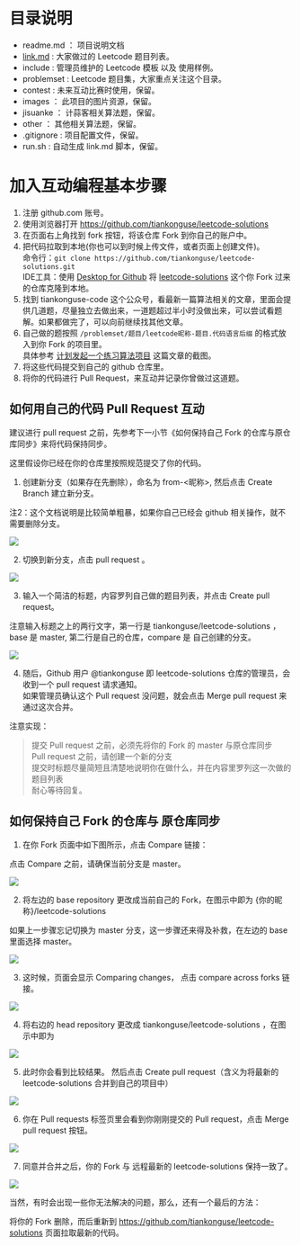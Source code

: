 # 目录说明

* readme.md ： 项目说明文档
* [link.md](link.md) : 大家做过的 Leetcode  题目列表。  
* include : 管理员维护的 Leetcode 模板 以及 使用样例。  
* problemset : Leetcode 题目集，大家重点关注这个目录。   
* contest : 未来互动比赛时使用，保留。  
* images ： 此项目的图片资源，保留。  
* jisuanke ： 计蒜客相关算法题，保留。  
* other ： 其他相关算法题，保留。  
* .gitignore : 项目配置文件，保留。    
* run.sh : 自动生成 link.md 脚本，保留。  




# 加入互动编程基本步骤


1. 注册 github.com 账号。  
2. 使用浏览器打开 https://github.com/tiankonguse/leetcode-solutions  
3. 在页面右上角找到 fork 按钮，将该仓库 Fork 到你自己的账户中。  
4. 把代码拉取到本地(你也可以到时候上传文件，或者页面上创建文件)。  
   命令行：`git clone https://github.com/tiankonguse/leetcode-solutions.git`  
   IDE工具：使用 [Desktop for Github](https://desktop.github.com/) 将 [leetcode-solutions](https://github.com/tiankonguse/leetcode-solutions.git) 这个你 Fork 过来的仓库克隆到本地。  
5. 找到 tiankonguse-code 这个公众号，看最新一篇算法相关的文章，里面会提供几道题，尽量独立去做出来，一道题超过半小时没做出来，可以尝试看题解。如果都做完了，可以向前继续找其他文章。  
6. 自己做的题按照 `/problemset/题目/leetcode昵称-题目.代码语言后缀` 的格式放入到你 Fork 的项目里。  
  具体参考 [计划发起一个练习算法项目](https://mp.weixin.qq.com/s/ThqNvzMQAmOI69j7t4mG8Q) 这篇文章的截图。  
7. 将这些代码提交到自己的 github 仓库里。  
8. 将你的代码进行 Pull Request，来互动并记录你曾做过这道题。  


## 如何用自己的代码 Pull Request 互动  


建议进行 pull request 之前，先参考下一小节《如何保持自己 Fork 的仓库与原仓库同步》来将代码保持同步。  


这里假设你已经在你的仓库里按照规范提交了你的代码。  


1. 创建新分支（如果存在先删除），命名为 from-<昵称>, 然后点击 Create Branch 建立新分支。  

注2：这个文档说明是比较简单粗暴，如果你自己已经会 github 相关操作，就不需要删除分支。  


![](/images/pull-request-create-branch.png)  


2. 切换到新分支，点击 pull request 。  


![](/images/pull-request-click-pull-button.png)  


3. 输入一个简洁的标题，内容罗列自己做的题目列表，并点击 Create pull request。  

注意输入标题之上的两行文字，第一行是 tiankonguse/leetcode-solutions ，base  是 master, 第二行是自己的仓库，compare 是 自己创建的分支。    


![](/images/pull-request-create-again.png)  


4. 随后，Github 用户 @tiankonguse 即 leetcode-solutions 仓库的管理员，会收到一个 pull request 请求通知。  
如果管理员确认这个 Pull request 没问题，就会点击 Merge pull request 来通过这次合并。  


注意实现：


> 提交 Pull request 之前，必须先将你的 Fork 的 master 与原仓库同步  
> Pull request 之前，请创建一个新的分支  
> 提交时标题尽量简短且清楚地说明你在做什么，并在内容里罗列这一次做的题目列表  
> 耐心等待回复。  


## 如何保持自己 Fork 的仓库与 原仓库同步  


1. 在你 Fork 页面中如下图所示，点击 Compare 链接：  


点击 Compare 之前，请确保当前分支是 master。  


![](/images/sync_fork_compare.png)  


2. 将左边的 base repository 更改成当前自己的 Fork，在图示中即为 {你的昵称}/leetcode-solutions  


如果上一步骤忘记切换为 master 分支，这一步骤还来得及补救，在左边的 base 里面选择 master。  


![](/images/sync_fork_choose_base_repository.png)  


3. 这时候，页面会显示 Comparing changes， 点击 compare across forks 链接。  


![](/images/sync-fork-compare-across-forks.png)  


4. 将右边的 head repository 更改成 tiankonguse/leetcode-solutions ，在图示中即为  


![](/images/sync-fork-choose-head-repository.png)  


5. 此时你会看到比较结果。 然后点击 Create pull request（含义为将最新的 leetcode-solutions 合并到自己的项目中）  


![](/images/sync-fork-create-pull-request.png)  


6. 你在 Pull requests 标签页里会看到你刚刚提交的 Pull request，点击 Merge pull request 按钮。  


![](/images/sync-fork-merge-pull-request.png)  


7. 同意并合并之后，你的 Fork 与 远程最新的 leetcode-solutions 保持一致了。    


![](/images/sync-fork-finish.png)



当然，有时会出现一些你无法解决的问题，那么，还有一个最后的方法：


将你的 Fork 删除，而后重新到 https://github.com/tiankonguse/leetcode-solutions 页面拉取最新的代码。  








